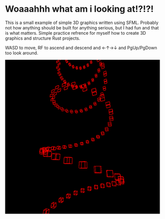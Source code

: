 # Woaaahhh what am i looking at!?!?!
This is a small example of simple 3D graphics written using SFML.
Probably not how anything should be built for anything serious, but I had fun and that is what matters.
Simple practice refrence for myself how to create 3D graphics and structure Rust projects.

WASD to move, RF to ascend and descend and ←↑→↓ and PgUp/PgDown too look around.

![tHe SpIrE](media/the-spire.gif)
